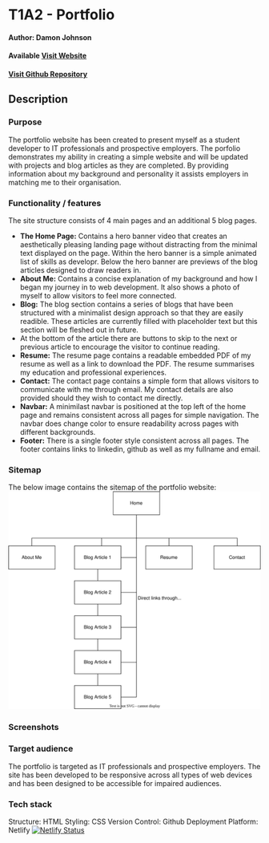 # T1A2 - Portfolio

#### Author: Damon Johnson
#### Available [Visit Website](damonjohnsondev.netlify.app)
#### [Visit Github Repository](https://github.com/DamonJohnson/portfolio)

## **Description**

### Purpose
The portfolio website has been created to present myself as a student developer to IT professionals and prospective employers.
The porfolio demonstrates my ability in creating a simple website and will be updated with projects and blog articles as they are completed. By providing information about my background and personality it assists employers in matching me to their organisation.

### Functionality / features
The site structure consists of 4 main pages and an additional 5 blog pages.

- **The Home Page:** Contains a hero banner video that creates an aesthetically pleasing landing page without distracting from the minimal text displayed on the page. Within the hero banner is a simple animated list of skills as developr. Below the hero banner are previews of the blog articles designed to draw readers in.
- **About Me:** Contains a concise explanation of my background and how I began my journey in to web development. It also shows a photo of myself to allow visitors to feel more connected.
- **Blog:** The blog section contains a series of blogs that have been structured with a minimalist design approach so that they are easily readible. These articles are currently filled with placeholder text but this section will be fleshed out in future.
- At the bottom of the article there are buttons to skip to the next or previous article to encourage the visitor to continue reading.
- **Resume:** The resume page contains a readable embedded PDF of my resume as well as a link to download the PDF. The resume summarises my education and professional experiences.
- **Contact:** The contact page contains a simple form that allows visitors to communicate with me through email. My contact details are also provided should they wish to contact me directly.
- **Navbar:** A minimilast navbar is positioned at the top left of the home page and remains consistent across all pages for simple navigation. The navbar does change color to ensure readability across pages with different backgrounds.
- **Footer:** There is a single footer style consistent across all pages. The footer contains links to linkedin, github as well as my fullname and email.


### Sitemap
The below image contains the sitemap of the portfolio website:
![Site Map of portfolio website](images/site-map.svg)
### Screenshots
### Target audience
The portfolio is targeted as IT professionals and prospective employers. The site has been developed to be responsive across all types of web devices and has been designed to be accessible for impaired audiences.

### Tech stack
Structure: HTML
Styling: CSS
Version Control: Github
Deployment Platform: Netlify
[![Netlify Status](https://api.netlify.com/api/v1/badges/f71139a9-cbd1-4aca-9528-5427121d8952/deploy-status)](https://app.netlify.com/sites/fervent-hopper-39b679/deploys)
